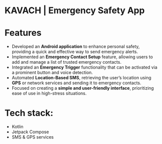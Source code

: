 # KAVACH | Emergency Safety App

# Features

- Developed an **Android application** to enhance personal safety, providing a quick and effective way to send emergency alerts.
- Implemented an **Emergency Contact Setup** feature, allowing users to add and manage a list of trusted emergency contacts.
- Integrated an **Emergency Trigger** functionality that can be activated via a prominent button and voice detection.
- Automated **Location-Based SMS**, retrieving the user’s location using **GPS** or network services and sending it to emergency contacts.
- Focused on creating a **simple and user-friendly interface**, prioritizing ease of use in high-stress situations.

# Tech stack:
- Kotlin
- Jetpack Compose
- SMS & GPS services
